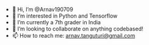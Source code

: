 - 👋 Hi, I’m @Arnav190709
- 👀 I’m interested in Python and Tensorflow
- 🌱 I’m currently a 7th grader in India
- 💞️ I’m looking to collaborate on anything codebased!
- 📫 How to reach me: arnav.tanguturi@gmail.com

<!---
Arnav190709/Arnav190709 is a ✨ special ✨ repository because its `README.md` (this file) appears on your GitHub profile.
You can click the Preview link to take a look at your changes.
--->

